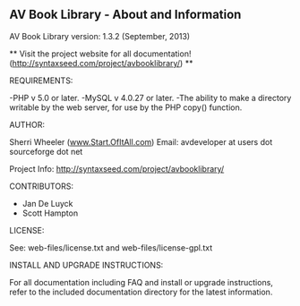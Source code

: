 AV Book Library - About and Information
--------------------------------------------------------------------------------------

AV Book Library version: 1.3.2 (September, 2013)


** Visit the project website for all documentation! (http://syntaxseed.com/project/avbooklibrary/) **


REQUIREMENTS:

-PHP v 5.0 or later. 
-MySQL v 4.0.27 or later. 
-The ability to make a directory writable by the web server, for use by the PHP copy() function. 


AUTHOR:

Sherri Wheeler  (www.Start.OfItAll.com)
Email: avdeveloper at users dot sourceforge dot net

Project Info:   http://syntaxseed.com/project/avbooklibrary/


CONTRIBUTORS:

- Jan De Luyck
- Scott Hampton


LICENSE:

See: web-files/license.txt and web-files/license-gpl.txt


INSTALL AND UPGRADE INSTRUCTIONS:

For all documentation including FAQ and install or upgrade instructions, refer to the included documentation directory for the latest information.


